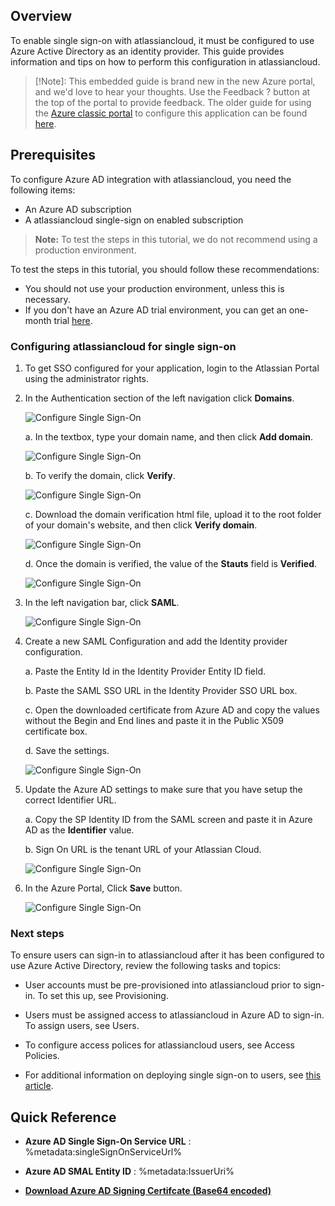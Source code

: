 
## Overview

To enable single sign-on with atlassiancloud, it must be configured to use Azure Active Directory as an identity provider. This guide provides information and tips on how to perform this configuration in atlassiancloud.

>[!Note]: 
>This embedded guide is brand new in the new Azure portal, and we'd love to hear your thoughts. Use the Feedback ? button at the top of the portal to provide feedback. The older guide for using the [Azure classic portal](https://manage.windowsazure.com) to configure this application can be found [here](https://github.com/Azure/AzureAD-App-Docs/blob/master/articles/en-us/_/sso_configure.md).
 
## Prerequisites

To configure Azure AD integration with atlassiancloud, you need the following items:

- An Azure AD subscription
- A atlassiancloud single-sign on enabled subscription

> **Note:**
> To test the steps in this tutorial, we do not recommend using a production environment.

To test the steps in this tutorial, you should follow these recommendations:

- You should not use your production environment, unless this is necessary.
- If you don't have an Azure AD trial environment, you can get an one-month trial [here](https://azure.microsoft.com/pricing/free-trial/).

### Configuring atlassiancloud for single sign-on

1. To get SSO configured for your application, login to the Atlassian Portal using the administrator rights.

2. In the Authentication section of the left navigation click **Domains**.

	![Configure Single Sign-On](./media/active-directory-saas-atlassiancloud-tutorial/tutorial_atlassiancloud_06.png)

    a. In the textbox, type your domain name, and then click **Add domain**.
		
	![Configure Single Sign-On](./media/active-directory-saas-atlassiancloud-tutorial/tutorial_atlassiancloud_07.png)

    b. To verify the domain, click **Verify**. 

	![Configure Single Sign-On](./media/active-directory-saas-atlassiancloud-tutorial/tutorial_atlassiancloud_08.png)

    c. Download the domain verification html file, upload it to the root folder of  your domain's website, and then click **Verify domain**.
	
	![Configure Single Sign-On](./media/active-directory-saas-atlassiancloud-tutorial/tutorial_atlassiancloud_09.png)

    d. Once the domain is verified, the value of the **Stauts** field is **Verified**.

	![Configure Single Sign-On](./media/active-directory-saas-atlassiancloud-tutorial/tutorial_atlassiancloud_10.png)

3. In the left navigation bar, click **SAML**.
 
	![Configure Single Sign-On](./media/active-directory-saas-atlassiancloud-tutorial/tutorial_atlassiancloud_11.png)

4. Create a new SAML Configuration and add the Identity provider configuration.

	a. Paste the Entity Id in the Identity Provider Entity ID field.

	b. Paste the SAML SSO URL in the Identity Provider SSO URL box.

	c. Open the downloaded certificate from Azure AD and copy the values without the Begin and End lines and paste it in the Public X509 certificate box.

	d. Save the settings.

	![Configure Single Sign-On](./media/active-directory-saas-atlassiancloud-tutorial/tutorial_atlassiancloud_12.png)
 
5. Update the Azure AD settings to make sure that you have setup the correct Identifier URL.

	a. Copy the SP Identity ID from the SAML screen and paste it in Azure AD as the **Identifier** value.
  
	b. Sign On URL is the tenant URL of your Atlassian Cloud.

	![Configure Single Sign-On](./media/active-directory-saas-atlassiancloud-tutorial/tutorial_atlassiancloud_13.png)
	
6. In the Azure Portal, Click **Save** button.

	![Configure Single Sign-On](./media/active-directory-saas-atlassiancloud-tutorial/tutorial_general_400.png)

### Next steps

To ensure users can sign-in to atlassiancloud after it has been configured to use Azure Active Directory, review the following tasks and topics:

- User accounts must be pre-provisioned into atlassiancloud prior to sign-in. To set this up, see Provisioning.
 
- Users must be assigned access to atlassiancloud in Azure AD to sign-in. To assign users, see Users.
 
- To configure access polices for atlassiancloud users, see Access Policies.
 
- For additional information on deploying single sign-on to users, see [this article](https://docs.microsoft.com/en-us/azure/active-directory/active-directory-appssoaccess-whatis#deploying-azure-ad-integrated-applications-to-users).

## Quick Reference

* **Azure AD Single Sign-On Service URL** : %metadata:singleSignOnServiceUrl%

* **Azure AD SMAL Entity ID** : %metadata:IssuerUri%

* **[Download Azure AD Signing Certifcate (Base64 encoded)](%metadata:certificateDownloadBase64Url%)**


